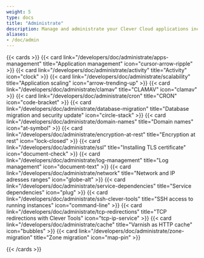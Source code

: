 ```yaml
---
weight: 5
type: docs
title: "Administrate"
description: Manage and administrate your Clever Cloud applications including scaling, monitoring, SSL configuration, and platform operations
aliases:
- /doc/admin
---
```


{{< cards >}}
  {{< card link="/developers/doc/administrate/apps-management" title="Application management" icon="cursor-arrow-ripple" >}}
  {{< card link="/developers/doc/administrate/activity" title="Activity" icon="clock" >}}
  {{< card link="/developers/doc/administrate/scalability" title="Application scaling" icon="arrow-trending-up" >}}
  {{< card link="/developers/doc/administrate/clamav" title="CLAMAV" icon="clamav" >}}
  {{< card link="/developers/doc/administrate/cron" title="CRON" icon="code-bracket" >}}
  {{< card link="/developers/doc/administrate/database-migration" title="Database migration and security update" icon="circle-stack" >}}
  {{< card link="/developers/doc/administrate/domain-names" title="Domain names" icon="at-symbol" >}}
  {{< card link="/developers/doc/administrate/encryption-at-rest" title="Encryption at rest" icon="lock-closed" >}}
  {{< card link="/developers/doc/administrate/ssl" title="Installing TLS certificate" icon="document-check" >}}
  {{< card link="/developers/doc/administrate/log-management" title="Log management" icon="document-text" >}}
  {{< card link="/developers/doc/administrate/network" title="Network and IP adresses ranges" icon="globe-alt" >}}
  {{< card link="/developers/doc/administrate/service-dependencies" title="Service dependencies" icon="plug" >}}
  {{< card link="/developers/doc/administrate/ssh-clever-tools" title="SSH access to running instances" icon="command-line" >}}
  {{< card link="/developers/doc/administrate/tcp-redirections" title="TCP redirections with Clever Tools" icon="tcp-ip-service" >}}
  {{< card link="/developers/doc/administrate/cache" title="Varnish as HTTP cache" icon="bubbles" >}}
  {{< card link="/developers/doc/administrate/zone-migration" title="Zone migration" icon="map-pin" >}}

{{< /cards >}}
